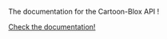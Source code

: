 The documentation for the Cartoon-Blox API !

[Check the documentation!](https://docs.api.cartoon-blox.ml)
